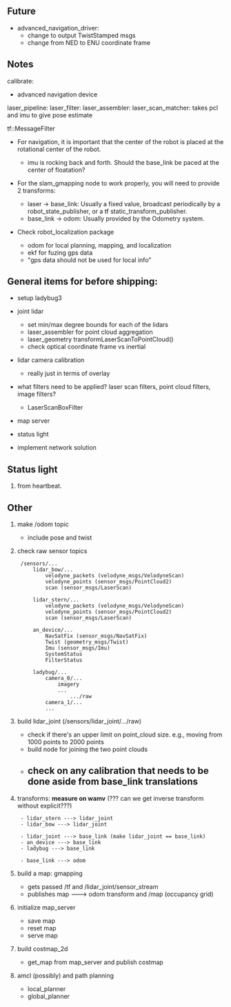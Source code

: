 ## Future

- advanced_navigation_driver:
  - change to output TwistStamped msgs
  - change from NED to ENU coordinate frame

## Notes

calibrate:
- advanced navigation device 

laser_pipeline:
    laser_filter:
    laser_assembler:
laser_scan_matcher: takes pcl and imu to give pose estimate

tf::MessageFilter

- For navigation, it is important that the center of the robot is placed at the rotational center of the robot.
    - imu is rocking back and forth. Should the base_link be paced at the center of floatation?

- For the slam_gmapping node to work properly, you will need to provide 2 transforms:

    - laser -> base_link: Usually a fixed value, broadcast periodically by a robot_state_publisher, or a tf static_transform_publisher.
    - base_link -> odom: Usually provided by the Odometry system.

- Check robot_localization package
    - odom for local planning, mapping, and localization
    - ekf for fuzing gps data
    - "gps data should not be used for local info"

## General items for before shipping:
- setup ladybug3

- joint lidar
    - set min/max degree bounds for each of the lidars
    - laser_assembler for point cloud aggregation
    - laser_geometry transformLaserScanToPointCloud()
    - check optical coordinate frame vs inertial

- lidar camera calibration
    - really just in terms of overlay

- what filters need to be applied? laser scan filters, point cloud filters, image filters?
    - LaserScanBoxFilter

- map server

- status light
- implement network solution

## Status light

1. from heartbeat.

## Other

1. make /odom topic

    - include pose and twist

2. check raw sensor topics

        /sensors/...
            lidar_bow/...
                velodyne_packets (velodyne_msgs/VelodyneScan)
                velodyne_points (sensor_msgs/PointCloud2)
                scan (sensor_msgs/LaserScan)

            lidar_stern/...
                velodyne_packets (velodyne_msgs/VelodyneScan)
                velodyne_points (sensor_msgs/PointCloud2)
                scan (sensor_msgs/LaserScan)

            an_device/...
                NavSatFix (sensor_msgs/NavSatFix)
                Twist (geometry_msgs/Twist)
                Imu (sensor_msgs/Imu)
                SystemStatus
                FilterStatus

            ladybug/...
                camera_0/...
                    imagery
                    ...
                        .../raw
                camera_1/...
                ...

2. build lidar_joint (/sensors/lidar_joint/.../raw)

    - check if there's an upper limit on point_cloud size. e.g., moving from 1000 points to 2000 points
    - build node for joining the two point clouds
    - check on any calibration that needs to be done aside from base_link translations
        -

3. transforms: **measure on wamv** (??? can we get inverse transform without explicit???)

        - lidar_stern ---> lidar_joint
        - lidar_bow ---> lidar_joint

        - lidar_joint ---> base_link (make lidar_joint == base_link)
        - an_device ---> base_link
        - ladybug ---> base_link

        - base_link ---> odom

5. build a map: gmapping

    - gets passed /tf and /lidar_joint/sensor_stream
    - publishes map ---> odom transform and /map (occupancy grid)

6. initialize map_server

    - save map
    - reset map
    - serve map

1. build costmap_2d

    - get_map from map_server and publish costmap

7. amcl (possibly) and path planning

    - local_planner
    - global_planner

